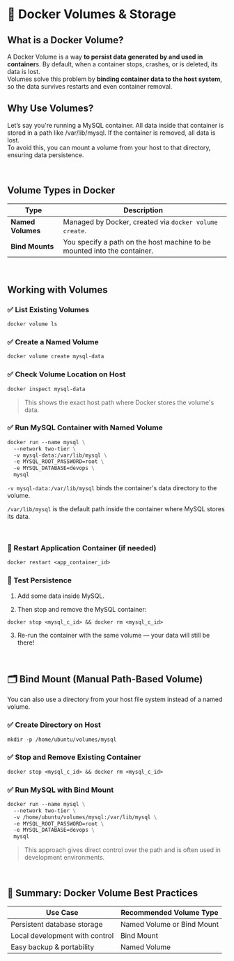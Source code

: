 # 🐳 Docker Volumes & Storage

## What is a Docker Volume?
A Docker Volume is a way **to persist data generated by and used in container**s. By default, when a container stops, crashes, or is deleted, its data is lost. <br >Volumes solve this problem by **binding container data to the host system**, so the data survives restarts and even container removal.

## Why Use Volumes?
Let’s say you're running a MySQL container. All data inside that container is stored in a path like /var/lib/mysql. If the container is removed, all data is lost. <br>To avoid this, you can mount a volume from your host to that directory, ensuring data persistence.

<br>

## Volume Types in Docker
| **Type**          | **Description**                                                          |
| ----------------- | ------------------------------------------------------------------------ |
| **Named Volumes** | Managed by Docker, created via `docker volume create`.                   |
| **Bind Mounts**   | You specify a path on the host machine to be mounted into the container. |

<br>

## Working with Volumes
### ✅ List Existing Volumes

```dockerfile
docker volume ls
```

### ✅ Create a Named Volume
```dockerfile
docker volume create mysql-data
```
### ✅ Check Volume Location on Host
```dockerfile
docker inspect mysql-data
```

> This shows the exact host path where Docker stores the volume's data.

### ✅ Run MySQL Container with Named Volume

```dockerfile
docker run --name mysql \
  --network two-tier \
  -v mysql-data:/var/lib/mysql \
  -e MYSQL_ROOT_PASSWORD=root \
  -e MYSQL_DATABASE=devops \
  mysql
```

`-v mysql-data:/var/lib/mysql` binds the container's data directory to the volume.

`/var/lib/mysql` is the default path inside the container where MySQL stores its data.

<br>

### 🔁 Restart Application Container (if needed)
```dockerfile
docker restart <app_container_id>
```

### 🧪 Test Persistence
1. Add some data inside MySQL.

2. Then stop and remove the MySQL container:
```dockerfile
docker stop <mysql_c_id> && docker rm <mysql_c_id>
```

3. Re-run the container with the same volume — your data will still be there!


<br>

## 🗂 Bind Mount (Manual Path-Based Volume)
You can also use a directory from your host file system instead of a named volume.

### ✅ Create Directory on Host
```dockerfile
mkdir -p /home/ubuntu/volumes/mysql
```

### ✅ Stop and Remove Existing Container
```dockerfile
docker stop <mysql_c_id> && docker rm <mysql_c_id>
```

### ✅ Run MySQL with Bind Mount
```dockerfile
docker run --name mysql \
  --network two-tier \
  -v /home/ubuntu/volumes/mysql:/var/lib/mysql \
  -e MYSQL_ROOT_PASSWORD=root \
  -e MYSQL_DATABASE=devops \
  mysql
```

> This approach gives direct control over the path and is often used in development environments.

<br>

## 📌 Summary: Docker Volume Best Practices
| **Use Case**                   | **Recommended Volume Type** |
| ------------------------------ | --------------------------- |
| Persistent database storage    | Named Volume or Bind Mount  |
| Local development with control | Bind Mount                  |
| Easy backup & portability      | Named Volume                |
